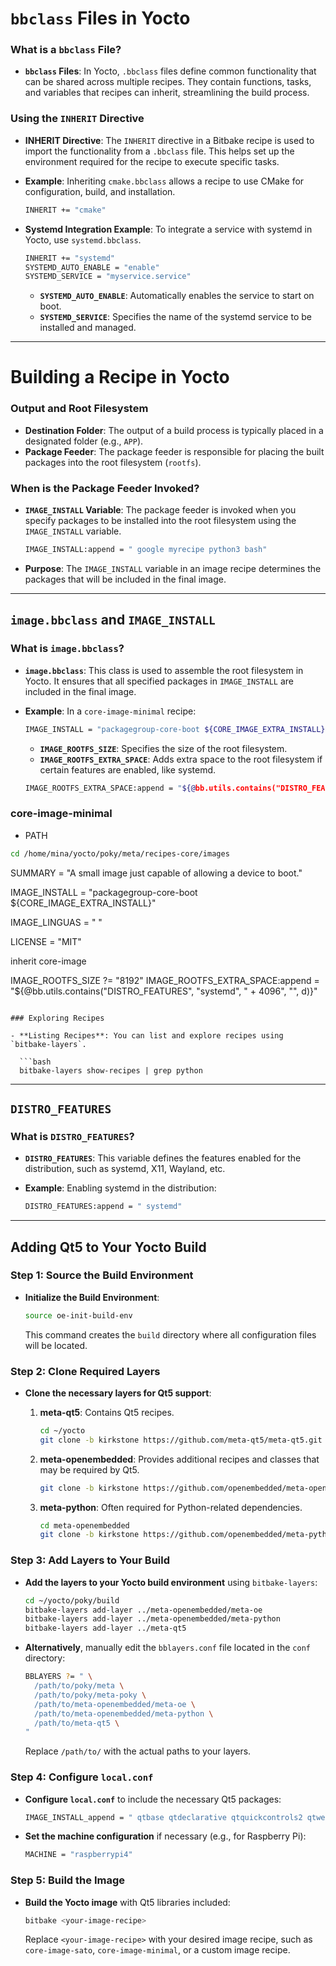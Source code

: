 
# `bbclass` Files in Yocto

### What is a `bbclass` File?

- **`bbclass` Files**: In Yocto, `.bbclass` files define common functionality that can be shared across multiple recipes. They contain functions, tasks, and variables that recipes can inherit, streamlining the build process.

### Using the `INHERIT` Directive

- **INHERIT Directive**: The `INHERIT` directive in a Bitbake recipe is used to import the functionality from a `.bbclass` file. This helps set up the environment required for the recipe to execute specific tasks.

- **Example**: Inheriting `cmake.bbclass` allows a recipe to use CMake for configuration, build, and installation.
  
  ```bash
  INHERIT += "cmake"
  ```

- **Systemd Integration Example**: To integrate a service with systemd in Yocto, use `systemd.bbclass`.
  
  ```bash
  INHERIT += "systemd"
  SYSTEMD_AUTO_ENABLE = "enable"
  SYSTEMD_SERVICE = "myservice.service"
  ```

  - **`SYSTEMD_AUTO_ENABLE`**: Automatically enables the service to start on boot.
  - **`SYSTEMD_SERVICE`**: Specifies the name of the systemd service to be installed and managed.

---

# Building a Recipe in Yocto

### Output and Root Filesystem

- **Destination Folder**: The output of a build process is typically placed in a designated folder (e.g., `APP`). 
- **Package Feeder**: The package feeder is responsible for placing the built packages into the root filesystem (`rootfs`).

### When is the Package Feeder Invoked?

- **`IMAGE_INSTALL` Variable**: The package feeder is invoked when you specify packages to be installed into the root filesystem using the `IMAGE_INSTALL` variable.

  ```bash
  IMAGE_INSTALL:append = " google myrecipe python3 bash"
  ```

- **Purpose**: The `IMAGE_INSTALL` variable in an image recipe determines the packages that will be included in the final image.

---

## `image.bbclass` and `IMAGE_INSTALL`

### What is `image.bbclass`?

- **`image.bbclass`**: This class is used to assemble the root filesystem in Yocto. It ensures that all specified packages in `IMAGE_INSTALL` are included in the final image.

- **Example**: In a `core-image-minimal` recipe:
  
  ```bash
  IMAGE_INSTALL = "packagegroup-core-boot ${CORE_IMAGE_EXTRA_INSTALL}"
  ```

  - **`IMAGE_ROOTFS_SIZE`**: Specifies the size of the root filesystem.
  - **`IMAGE_ROOTFS_EXTRA_SPACE`**: Adds extra space to the root filesystem if certain features are enabled, like systemd.

  ```bash
  IMAGE_ROOTFS_EXTRA_SPACE:append = "${@bb.utils.contains("DISTRO_FEATURES", "systemd", " + 4096", "", d)}"
  ```
### core-image-minimal
- PATH
```bash
cd /home/mina/yocto/poky/meta/recipes-core/images
```

SUMMARY = "A small image just capable of allowing a device to boot."

IMAGE_INSTALL = "packagegroup-core-boot ${CORE_IMAGE_EXTRA_INSTALL}"

IMAGE_LINGUAS = " "

LICENSE = "MIT"

inherit core-image

IMAGE_ROOTFS_SIZE ?= "8192"
IMAGE_ROOTFS_EXTRA_SPACE:append = "${@bb.utils.contains("DISTRO_FEATURES", "systemd", " + 4096", "", d)}"

```

### Exploring Recipes

- **Listing Recipes**: You can list and explore recipes using `bitbake-layers`.

  ```bash
  bitbake-layers show-recipes | grep python
  ```

---

## `DISTRO_FEATURES`

### What is `DISTRO_FEATURES`?

- **`DISTRO_FEATURES`**: This variable defines the features enabled for the distribution, such as systemd, X11, Wayland, etc.
  
- **Example**: Enabling systemd in the distribution:

  ```bash
  DISTRO_FEATURES:append = " systemd"
  ```

---

## Adding Qt5 to Your Yocto Build

### Step 1: Source the Build Environment

- **Initialize the Build Environment**:
  
  ```bash
  source oe-init-build-env
  ```

  This command creates the `build` directory where all configuration files will be located.

### Step 2: Clone Required Layers

- **Clone the necessary layers for Qt5 support**:

  1. **meta-qt5**: Contains Qt5 recipes.
     ```bash
     cd ~/yocto
     git clone -b kirkstone https://github.com/meta-qt5/meta-qt5.git
     ```

  2. **meta-openembedded**: Provides additional recipes and classes that may be required by Qt5.
     ```bash
     git clone -b kirkstone https://github.com/openembedded/meta-openembedded.git
     ```

  3. **meta-python**: Often required for Python-related dependencies.
     ```bash
     cd meta-openembedded
     git clone -b kirkstone https://github.com/openembedded/meta-python.git
     ```

### Step 3: Add Layers to Your Build

- **Add the layers to your Yocto build environment** using `bitbake-layers`:

  ```bash
  cd ~/yocto/poky/build
  bitbake-layers add-layer ../meta-openembedded/meta-oe
  bitbake-layers add-layer ../meta-openembedded/meta-python
  bitbake-layers add-layer ../meta-qt5
  ```

- **Alternatively**, manually edit the `bblayers.conf` file located in the `conf` directory:

  ```bash
  BBLAYERS ?= " \
    /path/to/poky/meta \
    /path/to/poky/meta-poky \
    /path/to/meta-openembedded/meta-oe \
    /path/to/meta-openembedded/meta-python \
    /path/to/meta-qt5 \
  "
  ```

  Replace `/path/to/` with the actual paths to your layers.

### Step 4: Configure `local.conf`

- **Configure `local.conf`** to include the necessary Qt5 packages:
  
  ```bash
  IMAGE_INSTALL_append = " qtbase qtdeclarative qtquickcontrols2 qtwebkit"
  ```

- **Set the machine configuration** if necessary (e.g., for Raspberry Pi):

  ```bash
  MACHINE = "raspberrypi4"
  ```

### Step 5: Build the Image

- **Build the Yocto image** with Qt5 libraries included:

  ```bash
  bitbake <your-image-recipe>
  ```

  Replace `<your-image-recipe>` with your desired image recipe, such as `core-image-sato`, `core-image-minimal`, or a custom image recipe.

